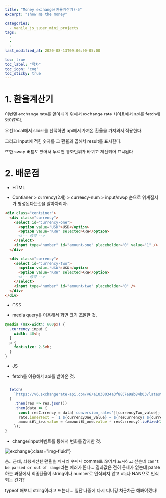```yaml
---
title: "Money exchange(환율계산기)-5"
excerpt: "show me the money"

categories:
  - vanila_js_super_mini_projects
tags:
  -
  -
  -
last_modified_at: 2020-08-13T09:06:00-05:00

toc: true
toc_label: "목차"
toc_icon: "cog"
toc_sticky: true
---
```


# 1. 환율계산기

이번엔 exchange rate를 알아내기 위해서 exchange rate 사이트에서 api를 fetch해와야한다.

우선 local에서 slider를 선택하면 api에서 가져온 환율을 가져와서 적용한다.

그리고 input에 적힌 숫자를 그 환율과 곱해서 result를 표시한다.

또한 swap 버튼도 있어서 누르면 통화단위가 바뀌고 계산되어 표시된다.

# 2. 배운점

- HTML

- Contianer > currency(2개) > currency-num > input/swap 순으로 위계질서가 형성된다는것을 알아차리자.

```html
<div class="container">
  <div class="currency">
    <select id="currency-one">
      <option value="USD">USD</option>
      <option value="KRW" selected>KRW</option>
      <!-- 생략 -->
    </select>
    <input type="number" id="amount-one" placeholder="0" value="1" />
  </div>

  <div class="currency">
    <select id="currency-two">
      <option value="USD">USD</option>
      <option value="KRW" selected>KRW</option>
      <!-- 생략 -->
    </select>
    <input type="number" id="amount-two" placeholder="0" />
  </div>
</div>
```

- CSS

- media query를 이용해서 화면 크기 조절한 것.

```css
@media (max-width: 600px) {
  .currency input {
    width: 40vh;
  }
  p {
    font-size: 2.5vh;
  }
}
```

- JS

- fetch를 이용해서 api를 받아온 것.

```javascript

  fetch(
    `https://v6.exchangerate-api.com/v6/a1030034a3f8837e9ab84b03/latest/${currencyOne_value}`
  )
    .then(res => res.json())
    .then(data => {
      const resCurrency = data['conversion_rates'][currencyTwo_value];
      rate.innerText = `1 ${currencyOne_value} = ${resCurrency} ${currencyTwo_value}`;
      amountEl_two.value = (amountEl_one.value * resCurrency).toFixed(2);
    });
}
```

- change/input이벤트를 통해서 변화를 감지한 것.

![exchange](https://yeonghunko.github.io/assets/img/super_mini/exchange.gif){:class="img-fluid"}

음.. 근데, 최종계산된 환율을 세자리 수마다 comma로 끊어서 표시하고 싶은데 `can't be parsed or out of range`라는 에러가 뜬다... 결과값은 전혀 문제가 없는데 parse하는 과정에서 최종환율이 string이나 number로 인식되지 않고 obj나 NAN으로 인식되는 건가?

typeof 해보니 string이라고 뜨는데... 일단 나중에 다시 디버깅 차근차근 해봐야겠다!
